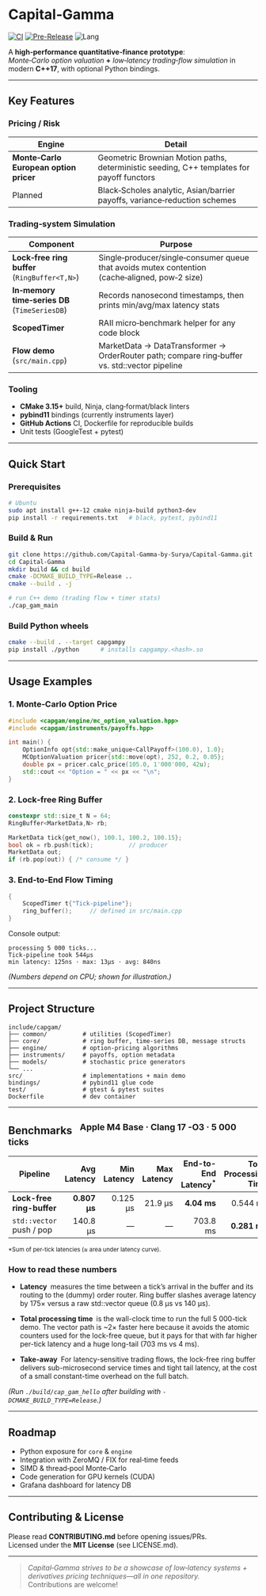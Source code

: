 # Capital‑Gamma
[![CI](https://github.com/Capital-Gamma-by-Surya/Capital-Gamma/actions/workflows/ci.yml/badge.svg)](https://github.com/Capital-Gamma-by-Surya/Capital-Gamma/actions/workflows/ci.yml)
[![Pre-Release](https://img.shields.io/github/release/Capital-Gamma-by-Surya/Capital-Gamma?include_prereleases&label=latest%20pre-release)](https://github.com/Capital-Gamma-by-Surya/Capital-Gamma/releases/tag/v0.0.1-alpha)
![Lang](https://img.shields.io/github/languages/top/Capital-Gamma-by-Surya/Capital-Gamma)

A **high‑performance quantitative‑finance prototype**:  
*Monte‑Carlo option valuation* **+** *low‑latency trading‑flow simulation* in modern **C++17**, with optional Python bindings.

---

## Key Features

### Pricing / Risk
| Engine | Detail |
|--------|--------|
| **Monte‑Carlo European option pricer** | Geometric Brownian Motion paths, deterministic seeding, C++ templates for payoff functors |
| Planned | Black‑Scholes analytic, Asian/barrier payoffs, variance‑reduction schemes |

### Trading‑system Simulation
| Component | Purpose |
|-----------|---------|
| **Lock‑free ring buffer** (`RingBuffer<T,N>`) | Single‑producer/single‑consumer queue that avoids mutex contention (cache‑aligned, pow‑2 size) |
| **In‑memory time‑series DB** (`TimeSeriesDB`) | Records nanosecond timestamps, then prints min/avg/max latency stats |
| **ScopedTimer** | RAII micro‑benchmark helper for any code block |
| **Flow demo** (`src/main.cpp`) | MarketData → DataTransformer → OrderRouter path; compare ring‑buffer vs. std::vector pipeline |

### Tooling
* **CMake 3.15+** build, Ninja, clang‑format/black linters  
* **pybind11** bindings (currently instruments layer)  
* **GitHub Actions** CI, Dockerfile for reproducible builds  
* Unit tests (GoogleTest + pytest)

---

## Quick Start

### Prerequisites
```bash
# Ubuntu
sudo apt install g++-12 cmake ninja-build python3-dev
pip install -r requirements.txt   # black, pytest, pybind11
```

### Build & Run
```bash
git clone https://github.com/Capital-Gamma-by-Surya/Capital-Gamma.git
cd Capital-Gamma
mkdir build && cd build
cmake -DCMAKE_BUILD_TYPE=Release ..
cmake --build . -j

# run C++ demo (trading flow + timer stats)
./cap_gam_main
```

### Build Python wheels
```bash
cmake --build . --target capgampy
pip install ./python      # installs capgampy.<hash>.so
```

---

## Usage Examples

### 1. Monte‑Carlo Option Price
```cpp
#include <capgam/engine/mc_option_valuation.hpp>
#include <capgam/instruments/payoffs.hpp>

int main() {
    OptionInfo opt{std::make_unique<CallPayoff>(100.0), 1.0};
    MCOptionValuation pricer{std::move(opt), 252, 0.2, 0.05};
    double px = pricer.calc_price(105.0, 1'000'000, 42u);
    std::cout << "Option = " << px << "\n";
}
```

### 2. Lock‑free Ring Buffer
```cpp
constexpr std::size_t N = 64;
RingBuffer<MarketData,N> rb;

MarketData tick{get_now(), 100.1, 100.2, 100.15};
bool ok = rb.push(tick);          // producer
MarketData out;
if (rb.pop(out)) { /* consume */ }
```

### 3. End‑to‑End Flow Timing
```cpp
{
    ScopedTimer t{"Tick‑pipeline"};
    ring_buffer();     // defined in src/main.cpp
}
```
Console output:
```
processing 5 000 ticks...
Tick‑pipeline took 544µs
min latency: 125ns · max: 13µs · avg: 840ns
```

*(Numbers depend on CPU; shown for illustration.)*

---

## Project Structure
```
include/capgam/
├── common/          # utilities (ScopedTimer)
├── core/            # ring buffer, time‑series DB, message structs
├── engine/          # option‑pricing algorithms
├── instruments/     # payoffs, option metadata
├── models/          # stochastic price generators
└── ...
src/                 # implementations + main demo
bindings/            # pybind11 glue code
test/                # gtest & pytest suites
Dockerfile           # dev container
```

---

## Benchmarks  <sup>Apple M4 Base · Clang 17 -O3 · 5 000 ticks</sup>

| Pipeline                           | Avg Latency | Min Latency | Max Latency | End-to-End Latency<sup>*</sup> | Total Processing Time |
|-----------------------------------|------------:|------------:|------------:|------------------------------:|----------------------:|
| **Lock-free ring-buffer**         | **0.807 µs** | 0.125 µs | 21.9 µs | **4.04 ms** | 0.544 ms |
| `std::vector` push / pop          | 140.8 µs | — | — | 703.8 ms | **0.281 ms** |

<sup>*Sum of per-tick latencies (≈ area under latency curve).</sup>

### How to read these numbers
* **Latency** measures the time between a tick’s arrival in the buffer and its routing to the (dummy) order router.
Ring buffer slashes average latency by 175× versus a raw std::vector queue (0.8 µs vs 140 µs).

* **Total processing time** is the wall-clock time to run the full 5 000-tick demo.
The vector path is ~2× faster here because it avoids the atomic counters used for the lock-free queue, but it pays for that with far higher per-tick latency and a huge long-tail (703 ms vs 4 ms).

* **Take-away** For latency-sensitive trading flows, the lock-free ring buffer delivers sub-microsecond service times and tight tail latency, at the cost of a small constant-time overhead on the full batch.

*(Run `./build/cap_gam_hello` after building with `-DCMAKE_BUILD_TYPE=Release`.)*

---

## Roadmap
- Python exposure for `core` & `engine`
- Integration with ZeroMQ / FIX for real‑time feeds
- SIMD & thread‑pool Monte‑Carlo
- Code generation for GPU kernels (CUDA)
- Grafana dashboard for latency DB

---

## Contributing & License
Please read **CONTRIBUTING.md** before opening issues/PRs.  
Licensed under the **MIT License** (see LICENSE.md).

---

> *Capital‑Gamma strives to be a showcase of low‑latency systems + derivatives pricing techniques—all in one repository.*  
> Contributions are welcome!
